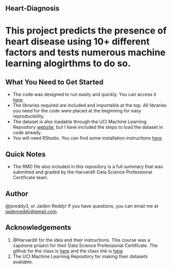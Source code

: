 ## Heart-Diagnosis

# This project predicts the presence of heart disease using 10+ different factors and tests numerous machine learning alogirthms to do so.

## What You Need to Get Started
- The code was designed to run easily and quickly. You can access it [here](https://github.com/jsreddy3/Heart-Diagnosis/blob/master/heart.R).
- The libraries required are included and importable at the top. All libraries you need for the code were placed at the beginning for easy reproducibility.
- The dataset is also loadable through the UCI Machine Learning Repository [website](https://archive.ics.uci.edu/ml/machine-learning-databases/heart-disease/processed.cleveland.data), but I have included the steps to load the dataset in code already.
- You will need RStudio. You can find some installation instructions [here](https://rstudio.com/products/rstudio/).

## Quick Notes
- The RMD file also included in this repository is a full summary that was submitted and graded by the HarvardX Data Science Professional Certificate team.

## Author
@jsreddy3, or Jaiden Reddy! If you have questions, you can email me at jaidenreddy@gmail.com.

## Acknowledgements
1. @HarvardX for the idea and their instructions. This course was a capstone project for their Data Science Professional Certificate. The github for the class is [here](https://github.com/nrwade0/edX) and the class link is [here](https://www.edx.org/professional-certificate/harvardx-data-science)
2. The UCI Machine Learning Repository for making their datasets available.
